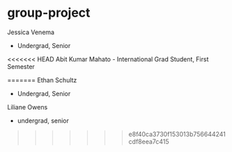 # group-project

Jessica Venema 
 - Undergrad, Senior

<<<<<<< HEAD
Abit Kumar Mahato
    - International Grad Student, First Semester


=======
Ethan Schultz
 - Undergrad, Senior
 
Liliane Owens
 - undergrad, senior
>>>>>>> e8f40ca3730f153013b756644241cdf8eea7c415
